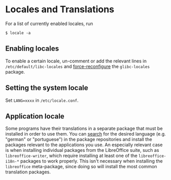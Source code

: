 # Locales and Translations

For a list of currently enabled locales, run

```
$ locale -a
```

## Enabling locales

To enable a certain locale, un-comment or add the relevant lines in
`/etc/default/libc-locales` and [force-reconfigure](../xbps/index.md) the
`glibc-locales` package.

## Setting the system locale

Set `LANG=xxxx` in `/etc/locale.conf`.

## Application locale

Some programs have their translations in a separate package that must be
installed in order to use them. You can
[search](../xbps/index.md#finding-files-and-packages) for the desired language
(e.g. "german" or "portuguese") in the package repositories and install the
packages relevant to the applications you use. An especially relevant case is
when installing individual packages from the LibreOffice suite, such as
`libreoffice-writer`, which require installing at least one of the
`libreoffice-i18n-*` packages to work properly. This isn't necessary when
installing the `libreoffice` meta-package, since doing so will install the most
common translation packages.
